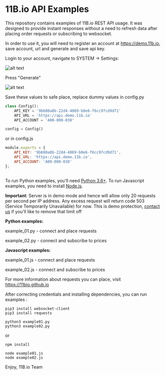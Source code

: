 # 11B.io API Examples

This repository contains examples of 11B.io REST API usage. It was designed to provide instant responses without a need to refresh data after placing order requests or subscribing to websocket. 

In order to use it, you will need to register an account at https://demo.11b.io, save account, url and generate and save api key.

Login to your account, navigate to SYSTEM -> Settings:


![alt text](https://11bio.github.io/examples/api_key_0.png "API KEY 1")


Press "Generate"

![alt text](https://11bio.github.io/examples/api_key_1.png "API KEY 1")


Save these values to safe place, replace dummy values in config.py

```python
class Config():
    API_KEY = '9b680a8b-22d4-4069-b0e6-f6cc97cd9d71'
    API_URL = 'https://api.demo.11b.io'
    API_ACCOUNT = 'A00-000-030'

config = Config()
```

or in config.js

```javascript
module.exports = {
    API_KEY: '9b680a8b-22d4-4069-b0e6-f6cc97cd9d71',
    API_URL: 'https://api.demo.11b.io',
    API_ACCOUNT: 'A00-000-030'
};
  
```

To run Python examples, you'll need [Python 3.6+](https://www.python.org). To run Javascript examples, you need to install [Node.js](https://nodejs.org/).

**Important**: Server is in demo mode and hence will allow only 20 requests per second per IP address. Any excess request will return code 503 (Service Temporarily Unavailable) for now. This is demo protection, [contact us](https://docs.google.com/forms/d/e/1FAIpQLSd60ZSqPlNxEGRJBgShFG9cRyk1px35WdkHqWfGteO1kyypoA/viewform?usp=sf_link) if you'll like to remove that limit off


**Python examples:**

example_01.py - connect and place requests

example_02.py - connect and subscribe to prices


**Javascript examples:**

example_01.js - connect and place requests

example_02.js - connect and subscribe to prices


For more information about requests you can place, visit https://11bio.github.io


After correcting credentials and installing dependencies, you can run examples :

```
pip3 install websocket-client
pip3 install requests

python3 example01.py
python3 example02.py
```

or 

```
npm install

node example01.js
node example02.js
```


Enjoy,
11B.io Team